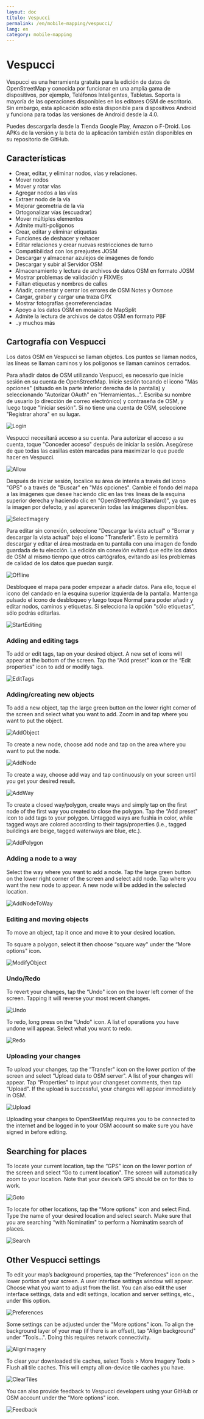 ```yaml
---
layout: doc
título: Vespucci
permalink: /en/mobile-mapping/vespucci/
lang: en
category: mobile-mapping
---
```


Vespucci
==============

Vespucci es una herramienta gratuita para la edición de datos de OpenStreetMap y conocida por funcionar en una amplia gama de dispositivos, por ejemplo, Teléfonos Inteligentes, Tabletas. Soporta la mayoría de las operaciones disponibles en los editores OSM de escritorio. Sin embargo, esta aplicación sólo está disponible para dispositivos Android y funciona para todas las versiones de Android desde la 4.0.

Puedes descargarla desde la Tienda Google Play, Amazon o F-Droid. Los APKs de la versión y la beta de la aplicación también están disponibles en su repositorio de GitHub.

## Características

-   Crear, editar, y eliminar nodos, vías y relaciones.
-   Mover nodos
-   Mover y rotar vías
-   Agregar nodos a las vías
-   Extraer nodo de la vía
-   Mejorar geometría de la vía
-   Ortogonalizar vías (escuadrar)
-   Mover múltiples elementos
-   Admite multi-polígonos
-   Crear, editar y eliminar etiquetas
-   Funciones de deshacer y rehacer
-   Editar relaciones y crear nuevas restricciones de turno
-   Compatibilidad con los preajustes JOSM
-   Descargar y almacenar azulejos de imágenes de fondo
-   Descargar y subir al Servidor OSM
-   Almacenamiento y lectura de archivos de datos OSM en formato JOSM
-   Mostrar problemas de validación y FIXMEs
-   Faltan etiquetas y nombres de calles
-   Añadir, comentar y cerrar los errores de OSM Notes y Osmose
-   Cargar, grabar y cargar una traza GPX
-   Mostrar fotografías georreferenciadas
-   Apoyo a los datos OSM en mosaico de MapSplit
-   Admite la lectura de archivos de datos OSM en formato PBF
-   ..y muchos más

## Cartografía con Vespucci

Los datos OSM en Vespucci se llaman objetos. Los puntos se llaman nodos, las líneas se llaman caminos y los polígonos se llaman caminos cerrados.

Para añadir datos de OSM utilizando Vespucci, es necesario que inicie sesión en su cuenta de OpenStreetMap. Inicie sesión tocando el icono "Más opciones" (situado en la parte inferior derecha de la pantalla) y seleccionando "Autorizar OAuth" en "Herramientas...". Escriba su nombre de usuario (o dirección de correo electrónico) y contraseña de OSM, y luego toque "Iniciar sesión". Si no tiene una cuenta de OSM, seleccione "Registrar ahora" en su lugar.

![Login][]

Vespucci necesitará acceso a su cuenta. Para autorizar el acceso a su cuenta, toque "Conceder acceso" después de iniciar la sesión. Asegúrese de que todas las casillas estén marcadas para maximizar lo que puede hacer en Vespucci.

![Allow][]

Después de iniciar sesión, localice su área de interés a través del icono "GPS" o a través de "Buscar" en "Más opciones". Cambie el fondo del mapa a las imágenes que desee haciendo clic en las tres líneas de la esquina superior derecha y haciendo clic en "OpenStreetMap(Standard)", ya que es la imagen por defecto, y así aparecerán todas las imágenes disponibles.

![SelectImagery][]

Para editar sin conexión, seleccione "Descargar la vista actual" o "Borrar y descargar la vista actual" bajo el icono "Transferir". Esto le permitirá descargar y editar el área mostrada en tu pantalla con una imagen de fondo guardada de tu elección. La edición sin conexión evitará que edite los datos de OSM al mismo tiempo que otros cartógrafos, evitando así los problemas de calidad de los datos que puedan surgir.

![Offline][]

Desbloquee el mapa para poder empezar a añadir datos. Para ello, toque el icono del candado en la esquina superior izquierda de la pantalla. Mantenga pulsado el icono de desbloqueo y luego toque Normal para poder añadir y editar nodos, caminos y etiquetas. Si selecciona la opción "sólo etiquetas", sólo podrás editarlas.

![StartEditing][]

### Adding and editing tags

To add or edit tags, tap on your desired object. A new set of icons will appear at the bottom of the screen. Tap the “Add preset" icon or the “Edit properties" icon to add or modify tags.

![EditTags][]

### Adding/creating new objects

To add a new object, tap the large green button on the lower right corner of the screen and select what you want to add. Zoom in and tap where you want to put the object.

![AddObject][]

To create a new node, choose add node and tap on the area where you want to put the node.

![AddNode][]

To create a way, choose add way and tap continuously on your screen until you get your desired result.

![AddWay][]

To create a closed way/polygon, create ways and simply tap on the first node of the first way you created to close the polygon. Tap the “Add preset" icon to add tags to your polygon. Untagged ways are fushia in color, while tagged ways are colored according to their tags/properties (i.e., tagged buildings are beige, tagged waterways are blue, etc.).

![AddPolygon][]

### Adding a node to a way

Select the way where you want to add a node. Tap the large green button on the lower right corner of the screen and select add node. Tap where you want the new node to appear. A new node will be added in the selected location.

![AddNodeToWay][]

### Editing and moving objects

To move an object, tap it once and move it to your desired location.

To square a polygon, select it then choose “square way" under the “More options" icon.

![ModifyObject][]

### Undo/Redo

To revert your changes, tap the “Undo" icon on the lower left corner of the screen. Tapping it will reverse your most recent changes.

![Undo][]

To redo, long press on the “Undo" icon. A list of operations you have undone will appear. Select what you want to redo.

![Redo][]

### Uploading your changes

To upload your changes, tap the “Transfer" icon on the lower portion of the screen and select “Upload data to OSM server". A list of your changes will appear. Tap “Properties" to input your changeset comments, then tap “Upload". If the upload is successful, your changes will appear immediately in OSM.

![Upload][]

Uploading your changes to OpenSteetMap requires you to be connected to the internet and be logged in to your OSM account so make sure you have signed in before editing.

## Searching for places

To locate your current location, tap the “GPS" icon on the lower portion of the screen and select “Go to current location". The screen will automatically zoom to your location. Note that your device’s GPS should be on for this to work.

![Goto][]

To locate for other locations, tap the “More options" icon and select Find. Type the name of your desired location and select search. Make sure that you are searching “with Nominatim" to perform a Nominatim search of places.

![Search][]

## Other Vespucci settings

To edit your map’s background properties, tap the “Preferences" icon on the lower portion of your screen. A user interface settings window will appear. Choose what you want to adjust from the list. You can also edit the user interface settings, data and edit settings, location and server settings, etc., under this option.

![Preferences][]

Some settings can be adjusted under the “More options" icon. To align the background layer of your map (if there is an offset), tap “Align background" under “Tools…". Doing this requires network connectivity.

![AlignImagery][]

To clear your downloaded tile caches, select Tools &gt; More Imagery Tools &gt; Flush all tile caches. This will empty all on-device tile caches you have.

![ClearTiles][]

You can also provide feedback to Vespucci developers using your GitHub or OSM account under the “More options" icon.

![Feedback][]

[Login]:        /images/mobile-mapping/vespucci-login.png
[Allow]:        /images/mobile-mapping/vespucci-allow.png
[SelectImagery]:/images/mobile-mapping/vespucci-select-imagery.png
[Offline]:      /images/mobile-mapping/vespucci-offline.png
[StartEditing]: /images/mobile-mapping/vespucci-start-editing.png
[EditTags]:     /images/mobile-mapping/vespucci-edit-tags.png
[AddObject]:    /images/mobile-mapping/vespucci-add-object.png
[AddNode]:      /images/mobile-mapping/vespucci-add-node.png
[AddWay]:       /images/mobile-mapping/vespucci-add-way.png
[AddPolygon]:   /images/mobile-mapping/vespucci-add-polygon.png
[AddNodeToWay]: /images/mobile-mapping/vespucci-add-node-to-way.png
[ModifyObject]: /images/mobile-mapping/vespucci-modify-object.png
[Undo]:         /images/mobile-mapping/vespucci-undo.png
[Redo]:         /images/mobile-mapping/vespucci-redo.png
[Goto]:         /images/mobile-mapping/vespucci-goto.png
[Search]:       /images/mobile-mapping/vespucci-search.png
[Upload]:       /images/mobile-mapping/vespucci-upload.png
[Preferences]:  /images/mobile-mapping/vespucci-preferences.png
[AlignImagery]: /images/mobile-mapping/vespucci-align-imagery.png
[ClearTiles]:   /images/mobile-mapping/vespucci-clear-tile-cache.png
[Feedback]:     /images/mobile-mapping/vespucci-feedback.png
